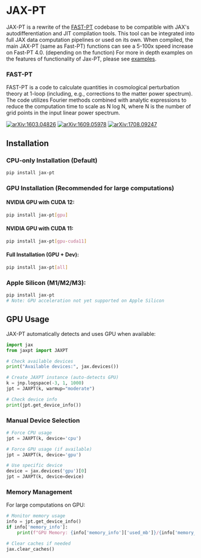 # JAX-PT

JAX-PT is a rewrite of the [FAST-PT](https://github.com/jablazek/FAST-PT/) codebase to be compatible with JAX's autodifferentiation and JIT compilation tools. This tool can be integrated into full JAX data computation pipelines or used on its own. When compiled, the main JAX-PT (same as Fast-PT) functions can see a 5-100x speed increase on Fast-PT 4.0. (depending on the function) For more in depth examples on the features of functionality of Jax-PT, please see [examples](https://github.com/vschac/JAX-PT/tree/main/examples/jpt_example.py).

### FAST-PT
FAST-PT is a code to calculate quantities in cosmological perturbation theory
at 1-loop (including, e.g., corrections to the matter power spectrum). The code
utilizes Fourier methods combined with analytic expressions to reduce the
computation time to scale as N log N, where N is the number of grid points in
the input linear power spectrum.

[![arXiv:1603.04826](https://img.shields.io/badge/arXiv-1603.04826-b31b1b.svg)](https://arxiv.org/abs/1603.04826)
[![arXiv:1609.05978](https://img.shields.io/badge/arXiv-1609.05978-b31b1b.svg)](https://arxiv.org/abs/1609.05978)
[![arXiv:1708.09247](https://img.shields.io/badge/arXiv-1708.09247-b31b1b.svg)](https://arxiv.org/abs/1708.09247)



## Installation

### CPU-only Installation (Default)
```bash
pip install jax-pt
```

### GPU Installation (Recommended for large computations)

#### NVIDIA GPU with CUDA 12:
```bash
pip install jax-pt[gpu]
```

#### NVIDIA GPU with CUDA 11:
```bash  
pip install jax-pt[gpu-cuda11]
```

#### Full Installation (GPU + Dev):
```bash
pip install jax-pt[all]
```

### Apple Silicon (M1/M2/M3):
```bash
pip install jax-pt
# Note: GPU acceleration not yet supported on Apple Silicon
```

## GPU Usage

JAX-PT automatically detects and uses GPU when available:

```python
import jax
from jaxpt import JAXPT

# Check available devices
print("Available devices:", jax.devices())

# Create JAXPT instance (auto-detects GPU)
k = jnp.logspace(-3, 1, 1000)
jpt = JAXPT(k, warmup="moderate")

# Check device info
print(jpt.get_device_info())
```

### Manual Device Selection

```python
# Force CPU usage
jpt = JAXPT(k, device='cpu')

# Force GPU usage (if available)
jpt = JAXPT(k, device='gpu')

# Use specific device
device = jax.devices('gpu')[0]
jpt = JAXPT(k, device=device)
```

### Memory Management

For large computations on GPU:

```python
# Monitor memory usage
info = jpt.get_device_info()
if info['memory_info']:
    print(f"GPU Memory: {info['memory_info']['used_mb']}/{info['memory_info']['total_mb']} MB")

# Clear caches if needed
jax.clear_caches()
```